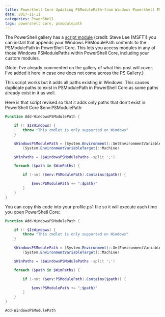 ```yaml
---
title: PowerShell Core Updating PSModulePath–from Windows PowerShell PSModulePath
date: 2017-11-11
categories: PowerShell
tags: powershell core, psmodulepath
---
```



The PowerShell gallery has a <a href="https://www.powershellgallery.com/packages/WindowsPSModulePath/1.0.0" target="_blank">script module</a> (credit: Steve Lee [MSFT]) you can install that appends your Windows PSModulePath contents to the PSModulePath in PowerShell Core. This lets you access modules in any of those Windows PSModulePaths within PowerShell Core, including your custom modules.

(Note: I've already commented on the gallery of what this post will cover. I've added it here in case one does not come across the PS Gallery.)

This script works but it adds all paths existing in Windows. This causes duplicate paths to exist in PSModulePath in PowerShell Core as some paths already exist in it as well.

Here is that script revised so that it adds only paths that don't exist in PowerShell Core $env:PSModulePath:

```powershell
Function Add-WindowsPSModulePath {

    if (! $IsWindows) {
        throw "This cmdlet is only supported on Windows"
    }

    $WindowsPSModulePath = [System.Environment]::GetEnvironmentVariable("psmodulepath",
        [System.EnvironmentVariableTarget]::Machine)

    $WinPaths = ($WindowsPSModulePaths -split ';')

    foreach ($path in $WinPaths) {

        if (-not ($env:PSModulePath).Contains($path)) {

            $env:PSModulePath += ";$path}"
        }
    }
}
```

You can copy this code into your profile.ps1 file so it will execute each time you open PowerShell Core:

```powershell
Function Add-WindowsPSModulePath {

    if (! $IsWindows) {
        throw "This cmdlet is only supported on Windows"
    }

    $WindowsPSModulePath = [System.Environment]::GetEnvironmentVariable("psmodulepath",
        [System.EnvironmentVariableTarget]::Machine)

    $WinPaths = ($WindowsPSModulePaths -split ';')

    foreach ($path in $WinPaths) {

        if (-not ($env:PSModulePath).Contains($path)) {

            $env:PSModulePath += ";$path}"
        }
    }
}

Add-WindowsPSModulePath
```